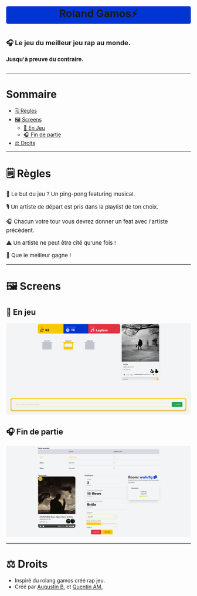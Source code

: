 <h1 align="center" 
    style="background:#0034d3; border-radius:5px;">
    Roland Gamos⚡
<h1>

<p style="font-size: 18px">
🎧 Le jeu du meilleur jeu rap au monde.
</p>
<p style="font-size: 15px">
    Jusqu'à preuve du contraire.
</p>

---
# Sommaire
- [🗒️ Règles](https://github.com/QuentinAM/roland-gamos#%F0%9F%97%92%EF%B8%8F-r%C3%A8gles)
- [🖼️ Screens](#🖼️-screens)
    - [🎵 En Jeu](#🎵-en-jeu)
    - [🎧 Fin de partie](#🎧-fin-de-partie)
- [⚖️ Droits](#⚖️-droits)

---

# 🗒️ Règles

<p style="font-size: 15px">
🎵 Le but du jeu ? Un ping-pong featuring musical.
</p>
<p style="font-size: 15px">
🎙️ Un artiste de départ est pris dans la playlist de ton choix.
</p>
<p style="font-size: 15px">
🎧 Chacun votre tour vous devrez donner un feat avec l'artiste précédent. 
</p>
<p style="font-size: 15px">
⚠️ Un artiste ne peut être cité qu'une fois ! 
</p>
<p style="font-size: 15px">
🥇 Que le meilleur gagne !
</p>

---

# 🖼️ Screens

## 🎵 En jeu 

<img src="./static/img/in_game.png" style="border-radius:5px;">

## 🎧 Fin de partie 

<img src="./static/img/game_over.png" style="border-radius:5px;">

---
# ⚖️ Droits

- Inspiré du rolang gamos créé rap jeu.
- Créé par [Augustin B.](https://github.com/augustinbegue) et [Quentin AM.](https://github.com/QuentinAM)